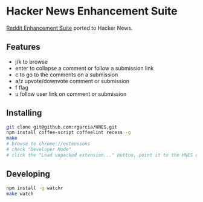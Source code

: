 # Hacker News Enhancement Suite

[Reddit Enhancement Suite](http://redditenhancementsuite.com/) ported to Hacker News.

## Features

* j/k to browse
* enter to collapse a comment or follow a submission link
* c to go to the comments on a submission
* a/z upvote/downvote comment or submission
* f flag
* u follow user link on comment or submission

## Installing

```bash
git clone git@github.com:rgarcia/HNES.git
npm install coffee-script coffeelint recess -g
make
# browse to chrome://extensions
# check "Developer Mode"
# click the "Load unpacked extension..." button, point it to the HNES directory
```

## Developing

```bash
npm install -g watchr
make watch
```
